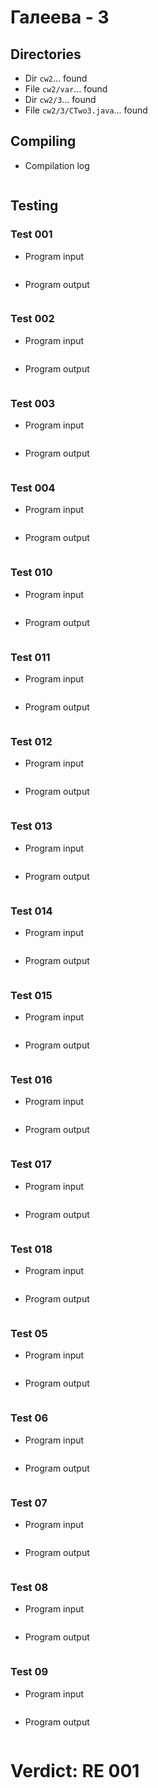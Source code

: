 # Галеева - 3
## Directories
- Dir `cw2`... found
- File `cw2/var`... found
- Dir `cw2/3`... found
- File `cw2/3/CTwo3.java`... found
## Compiling
- Compilation log
```

```
## Testing
### Test 001
- Program input
```

```
- Program output
```

```
### Test 002
- Program input
```

```
- Program output
```

```
### Test 003
- Program input
```

```
- Program output
```

```
### Test 004
- Program input
```

```
- Program output
```

```
### Test 010
- Program input
```

```
- Program output
```

```
### Test 011
- Program input
```

```
- Program output
```

```
### Test 012
- Program input
```

```
- Program output
```

```
### Test 013
- Program input
```

```
- Program output
```

```
### Test 014
- Program input
```

```
- Program output
```

```
### Test 015
- Program input
```

```
- Program output
```

```
### Test 016
- Program input
```

```
- Program output
```

```
### Test 017
- Program input
```

```
- Program output
```

```
### Test 018
- Program input
```

```
- Program output
```

```
### Test 05
- Program input
```

```
- Program output
```

```
### Test 06
- Program input
```

```
- Program output
```

```
### Test 07
- Program input
```

```
- Program output
```

```
### Test 08
- Program input
```

```
- Program output
```

```
### Test 09
- Program input
```

```
- Program output
```

```
# Verdict: RE 001
